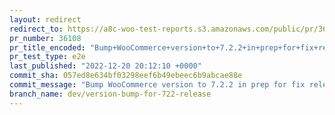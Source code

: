 ```yaml
---
layout: redirect
redirect_to: https://a8c-woo-test-reports.s3.amazonaws.com/public/pr/36108/e2e/index.html
pr_number: 36108
pr_title_encoded: "Bump+WooCommerce+version+to+7.2.2+in+prep+for+fix+release."
pr_test_type: e2e
last_published: "2022-12-20 20:12:10 +0000"
commit_sha: 057ed8e634bf03298eef6b49ebeec6b9abcae88e
commit_message: "Bump WooCommerce version to 7.2.2 in prep for fix release."
branch_name: dev/version-bump-for-722-release
---
```

